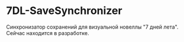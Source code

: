 # 7DL-SaveSynchronizer
Синхронизатор сохранений для визуальной новеллы "7 дней лета". Сейчас находится в разработке.

